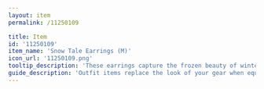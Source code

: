 ```yaml
---
layout: item
permalink: /11250109

title: Item
id: '11250109'
item_name: 'Snow Tale Earrings (M)'
icon_url: '11250109.png'
tooltip_description: 'These earrings capture the frozen beauty of winter.'
guide_description: 'Outfit items replace the look of your gear when equipped.'
---
```

